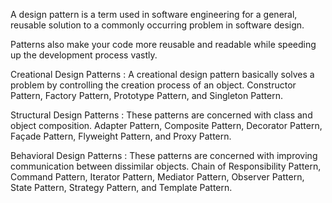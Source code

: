 A design pattern is a term used in software engineering for a general, reusable solution to a commonly occurring problem in software design.

Patterns also make your code more reusable and readable while speeding up the development process vastly.

Creational Design Patterns : A creational design pattern basically solves a problem by controlling the creation process of an object.
Constructor Pattern, Factory Pattern, Prototype Pattern, and Singleton Pattern.

Structural Design Patterns : These patterns are concerned with class and object composition.
Adapter Pattern, Composite Pattern, Decorator Pattern, Façade Pattern, Flyweight Pattern, and Proxy Pattern.

Behavioral Design Patterns : These patterns are concerned with improving communication between dissimilar objects.
Chain of Responsibility Pattern, Command Pattern, Iterator Pattern, Mediator Pattern, Observer Pattern, State Pattern, Strategy Pattern, and Template Pattern.
